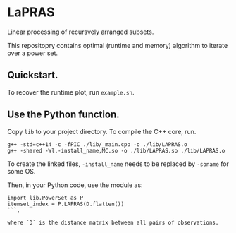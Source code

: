 # LaPRAS    
Linear processing of recursvely arranged subsets.   

This repositopry contains optimal (runtime and memory) algorithm to iterate over a power set.   

## Quickstart.  

To recover the runtime plot, run `example.sh`.   

## Use the Python function.  

Copy `lib` to your project directory. To compile the C++ core, run.  

```
g++ -std=c++14 -c -fPIC ./lib/_main.cpp -o ./lib/LAPRAS.o
g++ -shared -Wl,-install_name,MC.so -o ./lib/LAPRAS.so ./lib/LAPRAS.o
```

To create the linked files, `-install_name` needs to be replaced by `-soname` for some OS.   

Then, in your Python code, use the module as:

```
import lib.PowerSet as P
itemset_index = P.LAPRAS(D.flatten())
```.   

where `D` is the distance matrix between all pairs of observations.   
